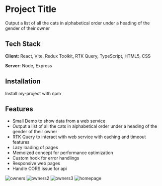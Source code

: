# Project Title

Output a list of all the cats in alphabetical order under a heading of the gender of their owner

## Tech Stack

**Client:** React, Vite, Redux Toolkit, RTK Query, TypeScript, HTML5, CSS

**Server:** Node, Express

## Installation

Install my-project with npm

## Features

- Small Demo to show data from a web service
- Output a list of all the cats in alphabetical order under a heading of the gender of their owner
- RTK Query to interact with web service with caching and timeout features
- Lazy loading of pages
- Memoized concept for performance optimization
- Custom hook for error handlings
- Responsive web pages
- Handle CORS issue for api

![owners](https://github.com/ss-adeptpro/pets-owners/assets/11929132/81eb867f-95b1-4bc0-a19d-6002dc559fad)
![owners2](https://github.com/ss-adeptpro/pets-owners/assets/11929132/73cded94-7a7a-4941-878b-a4fa5b3f0c22)
![owners3](https://github.com/ss-adeptpro/pets-owners/assets/11929132/f62bff00-e347-44e1-ab1f-9c6bed88861d)
![homepage](https://github.com/ss-adeptpro/pets-owners/assets/11929132/aa9c7ce9-864c-442f-9099-8683036d5834)
